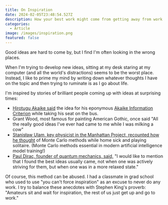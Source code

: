 ```yaml
---
title: On Inspiration
date: 2024-02-05T23:48:54.527Z
description: How your best work might come from getting away from work
categories:
  - Article
image: /images/inspiration.png
featured: false
---
```

Good ideas are hard to come by, but I find I'm often looking in the wrong places.

When I'm trying to develop new ideas, sitting at my desk staring at my computer (and all the world's distractions) seems to be the worst place. Instead, I like to prime my mind by writing down whatever thoughts I have on the topic and then trying to ruminate is as I go about life. 

I'm inspired by stories of brilliant people coming up with ideas at surprising times:

* [Hirotugu Akaike said](http://garfield.library.upenn.edu/classics1981/A1981MS54100001.pdf) the idea for his eponymous [Akaike Information Criterion](https://en.wikipedia.org/wiki/Akaike_information_criterion) while taking his seat on the bus.
* Grant Wood, most famous for painting American Gothic, once said "All the really good ideas I've ever had came to me while I was milking a cow"
* [Stanisław Ulam, key physicist in the Manhattan Project, recounted how he thought](https://permalink.lanl.gov/object/tr?what=info:lanl-repo/lareport/LA-UR-88-9068) of Monte Carlo methods while home sick and playing solitaire. (Monte Carlo methods essential in modern artificial intelligence model training!)
* [Paul Dirac, founder of quantum mechanics, said,](https://www.worldscientific.com/doi/10.1142/9789814434430_0002) "I would like to mention that I found the best ideas usually came, not when one was actively striving for them, but when one was in a more relaxed state."

Of course, this method can be abused. I had a classmate in grad school who used to use "you can't force inspiration" as an excuse to never do any work. I try to balance these anecdotes with Stephen King's proverb: "Amateurs sit and wait for inspiration, the rest of us just get up and go to work."
